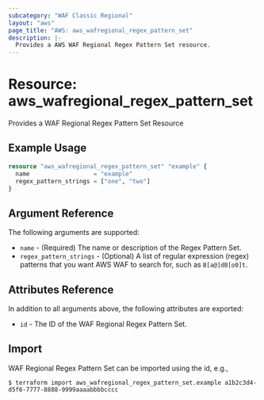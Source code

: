 ```yaml
---
subcategory: "WAF Classic Regional"
layout: "aws"
page_title: "AWS: aws_wafregional_regex_pattern_set"
description: |-
  Provides a AWS WAF Regional Regex Pattern Set resource.
---
```


# Resource: aws_wafregional_regex_pattern_set

Provides a WAF Regional Regex Pattern Set Resource

## Example Usage

```terraform
resource "aws_wafregional_regex_pattern_set" "example" {
  name                  = "example"
  regex_pattern_strings = ["one", "two"]
}
```

## Argument Reference

The following arguments are supported:

* `name` - (Required) The name or description of the Regex Pattern Set.
* `regex_pattern_strings` - (Optional) A list of regular expression (regex) patterns that you want AWS WAF to search for, such as `B[a@]dB[o0]t`.

## Attributes Reference

In addition to all arguments above, the following attributes are exported:

* `id` - The ID of the WAF Regional Regex Pattern Set.

## Import

WAF Regional Regex Pattern Set can be imported using the id, e.g.,

```
$ terraform import aws_wafregional_regex_pattern_set.example a1b2c3d4-d5f6-7777-8888-9999aaaabbbbcccc
```
